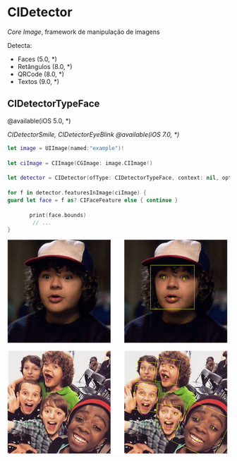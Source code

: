# CIDetector

*Core Image*, framework de manipulação de imagens

Detecta:

- Faces (5.0, *)
- Retângulos (8.0, *)
- QRCode (8.0, *)
- Textos (9.0, *)


## CIDetectorTypeFace
@available(iOS 5.0, *)

_CIDetectorSmile, CIDetectorEyeBlink_
_@available(iOS 7.0, *)_

```swift
let image = UIImage(named:"example")!

let ciImage = CIImage(CGImage: image.CIImage!)

let detector = CIDetector(ofType: CIDetectorTypeFace, context: nil, options: nil)

for f in detector.featuresInImage(ciImage) {
guard let face = f as? CIFaceFeature else { continue }

       print(face.bounds)
		// ...
}
```

![uma face](./cidetector1.png)

![multiplas faces](./cidetector2.png)